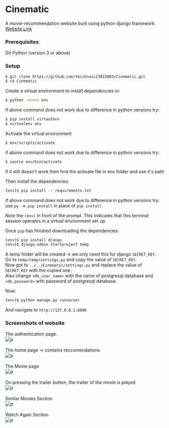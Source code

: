 # Cinematic
A movie-recommendation website built using python django framework. [Website Link](https://cinematic2022.herokuapp.com)

### Prerequisites
Git
Python (version 3 or above)

### Setup

```sh
$ git clone https://github.com/Vaishnavi23022003/Cinematic.git
$ cd Cinematic
```

Create a virtual environment to install dependencies in:

```sh
$ python -mvenv env
```
if above command does not work due to difference in python versions try:
```sh
$ pip install virtaulenv
$ virtualenv env
```

Activate the virtual environment
```sh
$ env/scripts/activate
```
if above command does not work due to difference in python versions try:
```sh
$ source env/bin/activate
```
if it still doesn't work then find the activate file in env folder and use it's path


Then install the dependencies:
```sh
(env)$ pip install -r requirements.txt
```
if above command does not work due to difference in python versions try:
use `py -m pip install` in place of  `pip install`

Note the `(env)` in front of the prompt. This indicates that this terminal
session operates in a virtual environment set up.

Once `pip` has finished downloading the dependencies:
```sh
(env)$ pip install django
(env)$ django-admin startproject temp
```

A temp folder will be created -> we only need this for django `SECRET_KEY`.<br />
Go to `temp/temp/settings.py` and copy the value of `SECRET_KEY`.<br />
Now got to `../../Cinematic/settings.py` and replace the value of `SECRET_KEY` with the copied one.<br />
Also change `<db_user_name>` with the name of postgresql database and `<db_password>` with password of postgresql database.

Now:
```sh
(env)$ python manage.py runserver
```
And navigate to `http://127.0.0.1:8000`

### Screenshots of website

The authentication page. </br>
![p](https://i.ibb.co/X5cGRC7/p.png)</br></br>
The home page -> contains reccomendations</br>
![p](https://i.ibb.co/Z8cDP0Z/Cinematic-Firefox-Developer-Edition-28-05-2022-20-30-56.png)</br></br>
The Movie page</br>
![p](https://i.ibb.co/X4xqwQD/Cinematic-Firefox-Developer-Edition-28-05-2022-20-34-19.png)</br></br>
On pressing the trailer button, the trailer of the movie is played</br>
![p](https://i.ibb.co/YRPPKr4/Cinematic-Firefox-Developer-Edition-28-05-2022-20-34-27.png)</br></br>
Similar Movies Section</br>
![p](https://i.ibb.co/yFkbDcS/Cinematic-Firefox-Developer-Edition-28-05-2022-20-35-07.png)</br></br>
Watch Again Section</br>
![p](https://i.ibb.co/CBy0WLv/Cinematic-Firefox-Developer-Edition-28-05-2022-20-35-17.png)</br></br>








